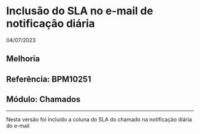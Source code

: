 # Inclusão do SLA no e-mail de notificação diária
04/07/2023
## Melhoria
## Referência: BPM10251
## Módulo: Chamados
***

Nesta versão foi incluído a coluna do SLA do chamado na notificação diária do e-mail